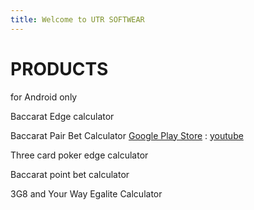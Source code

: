 ```yaml
---
title: Welcome to UTR SOFTWEAR
---
```

# PRODUCTS
for Android only

Baccarat Edge calculator


Baccarat Pair Bet Calculator
[Google Play Store](https://play.google.com/store/apps/details?id=com.fantasyx10000.pairbetindicator)
 : 
[youtube](https://youtu.be/0W1gpbg0EFc)

Three card poker edge calculator

Baccarat point bet calculator

3G8 and Your Way Egalite Calculator
